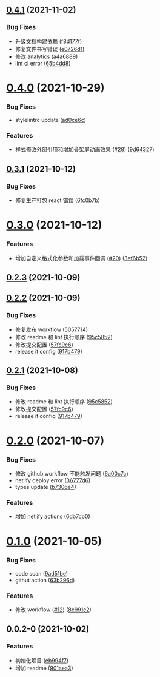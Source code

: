 ## [0.4.1](https://github.com/virgoone/react-cool-image/compare/v0.4.0...v0.4.1) (2021-11-02)

### Bug Fixes

- 升级文档构建依赖 ([f8d177f](https://github.com/virgoone/react-cool-image/commit/f8d177f9041d7e639211fb8e87513eec2e09ed9f))
- 修复文件书写错误 ([e0726d1](https://github.com/virgoone/react-cool-image/commit/e0726d162e7d3cbfc23dcb82e17788bfa68eb3eb))
- 修改 analytics ([a4a6889](https://github.com/virgoone/react-cool-image/commit/a4a688957652cbf5f5e034c6a9c1009ab9b5016b))
- lint ci error ([65b4dd8](https://github.com/virgoone/react-cool-image/commit/65b4dd88f955b023f74565d7d5a735391e4f2fdb))

# [0.4.0](https://github.com/virgoone/react-cool-image/compare/v0.3.1...v0.4.0) (2021-10-29)

### Bug Fixes

- stylelintrc update ([ad0ce6c](https://github.com/virgoone/react-cool-image/commit/ad0ce6c0b26c5673b008c05e73b803d7b0f3a47a))

### Features

- 样式修改外部引用和增加骨架屏动画效果 ([#28](https://github.com/virgoone/react-cool-image/issues/28)) ([9d64327](https://github.com/virgoone/react-cool-image/commit/9d6432748a6744213d39d19fe78cdc7334c3a91d))

## [0.3.1](https://github.com/virgoone/react-cool-image/compare/v0.3.0...v0.3.1) (2021-10-12)

### Bug Fixes

- 修复生产打包 react 错误 ([6fc0b7b](https://github.com/virgoone/react-cool-image/commit/6fc0b7b0ac2033a9e58ae2e47ceb28a82bfd5320))

# [0.3.0](https://github.com/virgoone/react-cool-image/compare/v0.2.3...v0.3.0) (2021-10-12)

### Features

- 增加自定义格式化参数和加载事件回调 ([#20](https://github.com/virgoone/react-cool-image/issues/20)) ([3ef6b52](https://github.com/virgoone/react-cool-image/commit/3ef6b5219109535692b3a932bb8dd2d597e14bef))

## [0.2.3](https://github.com/virgoone/react-cool-image/compare/v0.2.2...v0.2.3) (2021-10-09)

## [0.2.2](https://github.com/virgoone/react-cool-image/compare/0.2.0...v0.2.2) (2021-10-09)

### Bug Fixes

- 修复发布 workflow ([5057714](https://github.com/virgoone/react-cool-image/commit/5057714347c72e2d7dfa71ee527886820ff853ac))
- 修改 readme 和 lint 执行顺序 ([95c5852](https://github.com/virgoone/react-cool-image/commit/95c58521d4f591c984b4f0808262a20c484cf935))
- 修改提交配置 ([57fc9c6](https://github.com/virgoone/react-cool-image/commit/57fc9c6fdfea6fdb235cbeac9c4c2fd2acd3c5ba))
- release it config ([917b479](https://github.com/virgoone/react-cool-image/commit/917b4797b52e2af994681d80f97f6cccb0d1ef59))

## [0.2.1](https://github.com/virgoone/react-cool-image/compare/0.2.0...v0.2.1) (2021-10-08)

### Bug Fixes

- 修改 readme 和 lint 执行顺序 ([95c5852](https://github.com/virgoone/react-cool-image/commit/95c58521d4f591c984b4f0808262a20c484cf935))
- 修改提交配置 ([57fc9c6](https://github.com/virgoone/react-cool-image/commit/57fc9c6fdfea6fdb235cbeac9c4c2fd2acd3c5ba))
- release it config ([917b479](https://github.com/virgoone/react-cool-image/commit/917b4797b52e2af994681d80f97f6cccb0d1ef59))

# [0.2.0](https://github.com/virgoone/react-cool-image/compare/0.1.0...0.2.0) (2021-10-07)

### Bug Fixes

- 修改 github workflow 不能触发问题 ([6a00c7c](https://github.com/virgoone/react-cool-image/commit/6a00c7c695e2b55991c228e36ca237fc519c5626))
- netlify deploy error ([36777d6](https://github.com/virgoone/react-cool-image/commit/36777d621cf7253a244616572e643cc97c5da9b9))
- types update ([b7306e4](https://github.com/virgoone/react-cool-image/commit/b7306e4f71172259a8b8a63fc540f27359103c6f))

### Features

- 增加 netlify actions ([6db7cb0](https://github.com/virgoone/react-cool-image/commit/6db7cb031907e63ba60eaec830636f0c63a89b37))

# [0.1.0](https://github.com/virgoone/react-cool-image/compare/0.0.2-0...0.1.0) (2021-10-05)

### Bug Fixes

- code scan ([9ad51be](https://github.com/virgoone/react-cool-image/commit/9ad51bec0500ae54429253c8d82ee804988dca62))
- githut action ([63b296d](https://github.com/virgoone/react-cool-image/commit/63b296dd29bef7b8288fa4cc3c4fb6b19782e291))

### Features

- 修改 workflow ([#12](https://github.com/virgoone/react-cool-image/issues/12)) ([8c991c2](https://github.com/virgoone/react-cool-image/commit/8c991c298e4a3acca82c3c67a396218a93e1f3bf))

## 0.0.2-0 (2021-10-02)

### Features

- 初始化项目 ([eb994f7](https://github.com/virgoone/react-cool-image/commit/eb994f7bde18c9fc6da32a7cdc47f066c9ddb371))
- 增加 readme ([901aea3](https://github.com/virgoone/react-cool-image/commit/901aea36e817114a14d6b4f20f1b1d509acb934e))
